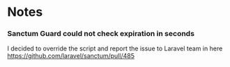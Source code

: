 # Notes

### Sanctum Guard could not check expiration in seconds

I decided to override the script and report the issue to Laravel team in here https://github.com/laravel/sanctum/pull/485
